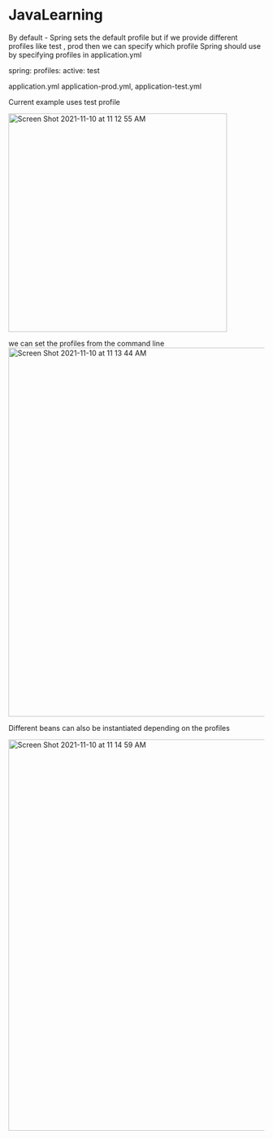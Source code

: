 # JavaLearning

By default - Spring sets the default profile but if we provide different profiles like test , prod then we can specify which profile Spring should use
by specifying profiles in application.yml 

spring:
  profiles:
    active: test
    
application.yml application-prod.yml, application-test.yml

Current example uses test profile


<img width="430" alt="Screen Shot 2021-11-10 at 11 12 55 AM" src="https://user-images.githubusercontent.com/14214767/141178186-ac6de99d-ce39-4c5a-a350-02b48a415094.png">

we can set the profiles from the command line
<img width="726" alt="Screen Shot 2021-11-10 at 11 13 44 AM" src="https://user-images.githubusercontent.com/14214767/141178192-55e5db8f-e5ef-4f4d-b6f6-3b377c4ffdd4.png">

Different beans can also be instantiated depending on the profiles 

<img width="770" alt="Screen Shot 2021-11-10 at 11 14 59 AM" src="https://user-images.githubusercontent.com/14214767/141178362-ff4193e2-f5c7-42a5-b87a-ba5de9043f66.png">
